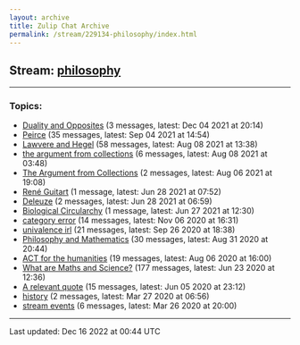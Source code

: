 ```yaml
---
layout: archive
title: Zulip Chat Archive
permalink: /stream/229134-philosophy/index.html
---
```


## Stream: [philosophy](https://mattecapu.github.io/ct-zulip-archive/stream/229134-philosophy/index.html)
---

### Topics:

* [Duality and Opposites](topic/topic_Duality.20and.20Opposites.html) (3 messages, latest: Dec 04 2021 at 20:14)
* [Peirce](topic/topic_Peirce.html) (35 messages, latest: Sep 04 2021 at 14:54)
* [Lawvere and Hegel](topic/topic_Lawvere.20and.20Hegel.html) (58 messages, latest: Aug 08 2021 at 13:38)
* [the argument from collections](topic/topic_the.20argument.20from.20collections.html) (6 messages, latest: Aug 08 2021 at 03:48)
* [The Argument from Collections](topic/topic_The.20Argument.20from.20Collections.html) (2 messages, latest: Aug 06 2021 at 19:08)
* [René Guitart](topic/topic_Ren.C3.A9.20Guitart.html) (1 message, latest: Jun 28 2021 at 07:52)
* [Deleuze](topic/topic_Deleuze.html) (2 messages, latest: Jun 28 2021 at 06:59)
* [Biological Circularchy](topic/topic_Biological.20Circularchy.html) (1 message, latest: Jun 27 2021 at 12:30)
* [category error](topic/topic_category.20error.html) (14 messages, latest: Nov 06 2020 at 16:31)
* [univalence irl](topic/topic_univalence.20irl.html) (21 messages, latest: Sep 26 2020 at 18:38)
* [Philosophy and Mathematics](topic/topic_Philosophy.20and.20Mathematics.html) (30 messages, latest: Aug 31 2020 at 20:44)
* [ACT for the humanities](topic/topic_ACT.20for.20the.20humanities.html) (19 messages, latest: Aug 06 2020 at 16:00)
* [What are Maths and Science?](topic/topic_What.20are.20Maths.20and.20Science.3F.html) (177 messages, latest: Jun 23 2020 at 12:36)
* [A relevant quote](topic/topic_A.20relevant.20quote.html) (15 messages, latest: Jun 05 2020 at 23:12)
* [history](topic/topic_history.html) (2 messages, latest: Mar 27 2020 at 06:56)
* [stream events](topic/topic_stream.20events.html) (6 messages, latest: Mar 26 2020 at 20:00)

<hr><p>Last updated: Dec 16 2022 at 00:44 UTC</p>